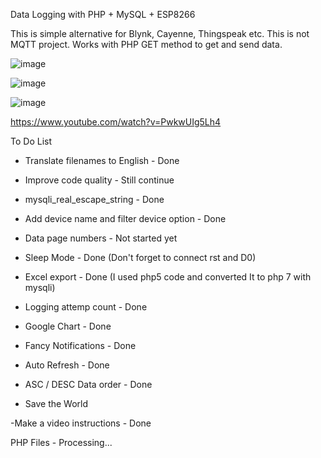 Data Logging with PHP + MySQL + ESP8266

This is simple alternative for Blynk, Cayenne, Thingspeak etc. This is not MQTT project. Works with PHP GET method to get and send data.

![image](https://user-images.githubusercontent.com/35039656/164070835-3d0ca932-4c3a-4b6b-a26f-c0e26af70172.png)

![image](https://user-images.githubusercontent.com/35039656/164070887-981bd03d-0675-436c-83ce-b1e16ae3b039.png)

![image](https://user-images.githubusercontent.com/35039656/164070922-a7e5cac3-9ea6-4fa0-94db-0f1e4d88d9a4.png)

https://www.youtube.com/watch?v=PwkwUIg5Lh4

To Do List
- Translate filenames to English - Done

- Improve code quality - Still continue

- mysqli_real_escape_string - Done

- Add device name and filter device option - Done

- Data page numbers - Not started yet

- Sleep Mode - Done (Don't forget to connect rst and D0)

- Excel export - Done (I used php5 code and converted It to php 7 with mysqli)

- Logging attemp count - Done

- Google Chart - Done

- Fancy Notifications - Done

- Auto Refresh - Done

- ASC / DESC Data order - Done

- Save the World

-Make a video instructions - Done

PHP Files - Processing...
